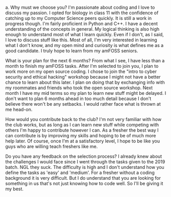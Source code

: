 a. Why must we choose you?
    I'm passionate about coding and I love to discuss my passion. I opted for biology in class 11 with the confidence of catching up to my Computer Science peers quickly. It is still a work in progress though.     I'm fairly proficient in Python and C++. I have a decent understanding of the concepts in general. My logical thinking is also high enough to understand most of what I learn quickly. Even if I don't, as I said, I love to discuss stuff like this. 
    Most of all, I'm very interested in learning what I don't know, and my open mind and curiosity is what defines me as a good candidate. I truly hope to learn from my amFOSS seniors.



What is your plan for the next 6 months?
    From what I see, I have less than a month to finish my amFOSS tasks. After I'm selected to join you, I plan to work more on my open source coding. 
    I chose to join the "intro to cyber security and ethical hacking" workshop because I might not have a better chance to learn about this later. I plan on doing that by exchanging info with my roommates and friends who took the open source workshop.
    Next month I have my mid terms so my plan to learn new stuff might be delayed. 
    I don't want to plan 6 months ahead in too much detail because I don't believe there won't be any setbacks. I would rather face what is thrown at me head-on. 


How would you contribute back to the club? 
    I'm not very familiar with how the club works, but as long as I can learn new stuff while competing with others I'm happy to contribute however I can. As a fresher the best way I can contribute is by improving my skills and hoping to be of much more help later. 
    Of course, once I'm at a satisfactory level, I hope to be like you guys who are willing teach freshers like me.


Do you have any feedback on the selection process?
    I already knew about the challenges I would face since I went through the tasks given to the 2019 batch. NGL they suck. The difficulty is high and I don't understand how you define the tasks as 'easy' and 'medium'. For a fresher without a coding background it is very difficult. But I do understand that you are looking for something in us that's not just knowing how to code well. So I'll be giving it my best. 
    

